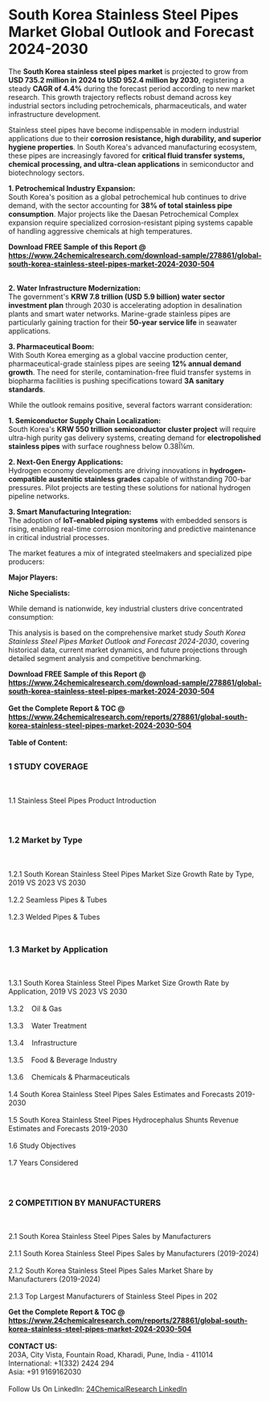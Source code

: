 <h1>South Korea Stainless Steel Pipes  Market Global Outlook and Forecast 2024-2030</h1><p>The <strong>South Korea stainless steel pipes market</strong> is projected to grow from <strong>USD 735.2 million in 2024 to USD 952.4 million by 2030</strong>, registering a steady <strong>CAGR of 4.4%</strong> during the forecast period according to new market research. This growth trajectory reflects robust demand across key industrial sectors including petrochemicals, pharmaceuticals, and water infrastructure development.</p><p>Stainless steel pipes have become indispensable in modern industrial applications due to their <strong>corrosion resistance, high durability, and superior hygiene properties</strong>. In South Korea's advanced manufacturing ecosystem, these pipes are increasingly favored for <strong>critical fluid transfer systems, chemical processing, and ultra-clean applications</strong> in semiconductor and biotechnology sectors.</p><p><strong>1. Petrochemical Industry Expansion:</strong><br>
South Korea's position as a global petrochemical hub continues to drive demand, with the sector accounting for <strong>38% of total stainless pipe consumption</strong>. Major projects like the Daesan Petrochemical Complex expansion require specialized corrosion-resistant piping systems capable of handling aggressive chemicals at high temperatures.</p><div><b>Download FREE Sample of this Report @ 
            <a href="https://www.24chemicalresearch.com/download-sample/278861/global-south-korea-stainless-steel-pipes-market-2024-2030-504">
            https://www.24chemicalresearch.com/download-sample/278861/global-south-korea-stainless-steel-pipes-market-2024-2030-504</a></b></div><br><p><strong>2. Water Infrastructure Modernization:</strong><br>
The government's <strong>KRW 7.8 trillion (USD 5.9 billion) water sector investment plan</strong> through 2030 is accelerating adoption in desalination plants and smart water networks. Marine-grade stainless pipes are particularly gaining traction for their <strong>50-year service life</strong> in seawater applications.</p><p><strong>3. Pharmaceutical Boom:</strong><br>
With South Korea emerging as a global vaccine production center, pharmaceutical-grade stainless pipes are seeing <strong>12% annual demand growth</strong>. The need for sterile, contamination-free fluid transfer systems in biopharma facilities is pushing specifications toward <strong>3A sanitary standards</strong>.</p><p>While the outlook remains positive, several factors warrant consideration:</p><p><strong>1. Semiconductor Supply Chain Localization:</strong><br>
South Korea's <strong>KRW 550 trillion semiconductor cluster project</strong> will require ultra-high purity gas delivery systems, creating demand for <strong>electropolished stainless pipes</strong> with surface roughness below 0.38Î¼m.</p><p><strong>2. Next-Gen Energy Applications:</strong><br>
Hydrogen economy developments are driving innovations in <strong>hydrogen-compatible austenitic stainless grades</strong> capable of withstanding 700-bar pressures. Pilot projects are testing these solutions for national hydrogen pipeline networks.</p><p><strong>3. Smart Manufacturing Integration:</strong><br>
The adoption of <strong>IoT-enabled piping systems</strong> with embedded sensors is rising, enabling real-time corrosion monitoring and predictive maintenance in critical industrial processes.</p><p>The market features a mix of integrated steelmakers and specialized pipe producers:</p><p><strong>Major Players:</strong></p><p><strong>Niche Specialists:</strong></p><p>While demand is nationwide, key industrial clusters drive concentrated consumption:</p><p>This analysis is based on the comprehensive market study <em>South Korea Stainless Steel Pipes Market Outlook and Forecast 2024-2030</em>, covering historical data, current market dynamics, and future projections through detailed segment analysis and competitive benchmarking.</p><div><b>Download FREE Sample of this Report @ 
            <a href="https://www.24chemicalresearch.com/download-sample/278861/global-south-korea-stainless-steel-pipes-market-2024-2030-504">
            https://www.24chemicalresearch.com/download-sample/278861/global-south-korea-stainless-steel-pipes-market-2024-2030-504</a></b></div><br><div><b>Get the Complete Report & TOC @ 
            <a href="https://www.24chemicalresearch.com/reports/278861/global-south-korea-stainless-steel-pipes-market-2024-2030-504">
            https://www.24chemicalresearch.com/reports/278861/global-south-korea-stainless-steel-pipes-market-2024-2030-504</a></b></div><br>
            <b>Table of Content:</b><p><h2><span style="font-size:16px"><strong>1 STUDY COVERAGE</strong></span></h2><br />
<p>1.1 Stainless Steel Pipes  Product Introduction</p><br />
<h2><span style="font-size:16px"><strong>1.2 Market by Type</strong></span></h2><br />
<p>1.2.1 South Korean Stainless Steel Pipes  Market Size Growth Rate by Type, 2019 VS 2023 VS 2030<br /><br />
1.2.2 Seamless Pipes & Tubes&nbsp;&nbsp; &nbsp;<br /><br />
1.2.3 Welded Pipes & Tubes<br /><br />
<h2><span style="font-size:16px"><strong>1.3 Market by Application</strong></span></h2><br />
<p>1.3.1 South Korea Stainless Steel Pipes  Market Size Growth Rate by Application, 2019 VS 2023 VS 2030<br /><br />
1.3.2&nbsp;&nbsp; &nbsp;Oil & Gas<br /><br />
1.3.3&nbsp;&nbsp; &nbsp;Water Treatment<br /><br />
1.3.4&nbsp;&nbsp; &nbsp;Infrastructure<br /><br />
1.3.5&nbsp;&nbsp; &nbsp;Food & Beverage Industry<br /><br />
1.3.6&nbsp;&nbsp; &nbsp;Chemicals & Pharmaceuticals<br /><br />
1.4 South Korea Stainless Steel Pipes  Sales Estimates and Forecasts 2019-2030<br /><br />
1.5 South Korea Stainless Steel Pipes  Hydrocephalus Shunts Revenue Estimates and Forecasts 2019-2030<br /><br />
1.6 Study Objectives<br /><br />
1.7 Years Considered</p><br />
<h2><span style="font-size:16px"><strong>2 COMPETITION BY MANUFACTURERS</strong></span></h2><br />
<p>2.1 South Korea Stainless Steel Pipes  Sales by Manufacturers<br /><br />
2.1.1 South Korea Stainless Steel Pipes  Sales by Manufacturers (2019-2024)<br /><br />
2.1.2 South Korea Stainless Steel Pipes  Sales Market Share by Manufacturers (2019-2024)<br /><br />
2.1.3 Top Largest Manufacturers of Stainless Steel Pipes  in 202</p><div><b>Get the Complete Report & TOC @ 
            <a href="https://www.24chemicalresearch.com/reports/278861/global-south-korea-stainless-steel-pipes-market-2024-2030-504">
            https://www.24chemicalresearch.com/reports/278861/global-south-korea-stainless-steel-pipes-market-2024-2030-504</a></b></div><br><b>CONTACT US:</b><br>
            203A, City Vista, Fountain Road, Kharadi, Pune, India - 411014<br>
            International: +1(332) 2424 294<br>
            Asia: +91 9169162030 <br><br>
            Follow Us On LinkedIn: <a href="https://www.linkedin.com/company/24chemicalresearch/">24ChemicalResearch LinkedIn</a>